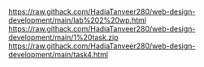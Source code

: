 https://raw.githack.com/HadiaTanveer280/web-design-development/main/lab%202%20wp.html
https://raw.githack.com/HadiaTanveer280/web-design-development/main/1%20task.zip
https://raw.githack.com/HadiaTanveer280/web-design-development/main/task4.html
